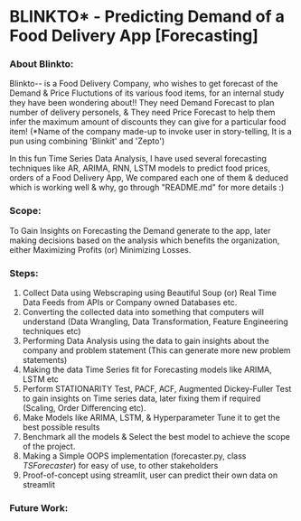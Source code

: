 # BLINKTO* - Predicting Demand of a Food Delivery App [Forecasting]

### About Blinkto:
Blinkto-- is a Food Delivery Company, who wishes to get forecast of the Demand & Price Fluctutions of its various food items, for an internal study they have been wondering about!! They need Demand Forecast to plan number of delivery personels, & They need Price Forecast to help them infer the maximum amount of discounts they can give for a particular food item! (*Name of the company made-up to invoke user in story-telling, It is a pun using combining 'Blinkit' and 'Zepto')

In this fun Time Series Data Analysis, I have used several forecasting techniques like AR, ARIMA, RNN, LSTM models to predict food prices, orders of a Food Delivery App, We compared each one of them &amp; deduced which is working well &amp; why, go through "README.md" for more details :)
<br>

### Scope:
To Gain Insights on Forecasting the Demand generate to the app, later making decisions based on the analysis which benefits the organization, either Maximizing Profits (or) Minimizing Losses.

### Steps:
1) Collect Data using Webscraping using Beautiful Soup (or) Real Time Data Feeds from APIs or Company owned Databases etc. 
2) Converting the collected data into something that computers will understand (Data Wrangling, Data Transformation, Feature Engineering techniques etc)
3) Performing Data Analysis using the data to gain insights about the company and problem statement (This can generate more new problem statements)
4) Making the data Time Series fit for Forecasting models like ARIMA, LSTM etc
5) Perform STATIONARITY Test, PACF, ACF, Augmented Dickey-Fuller Test to gain insights on Time series data, later fixing them if required (Scaling, Order Differencing etc).
6) Make Models like ARIMA, LSTM, \& Hyperparameter Tune it to get the best possible results
7) Benchmark all the models \& Select the best model to achieve the scope of the project.
8) Making a Simple OOPS implementation (forecaster.py, class $TSForecaster$) for easy of use, to other stakeholders
9) Proof-of-concept using streamlit, user can predict their own data on streamlit

### Future Work:
